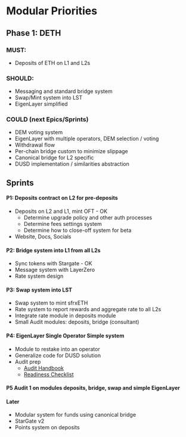 # Modular Priorities

## Phase 1: DETH

### MUST:
- Deposits of ETH on L1 and L2s

### SHOULD:
- Messaging and standard bridge system
- Swap/Mint system into LST
- EigenLayer simplified

### COULD (next Epics/Sprints)
- DEM voting system
- EigenLayer with multiple operators, DEM selection / voting
- Withdrawal flow
- Per-chain bridge custom to minimize slippage
- Canonical bridge for L2 specific
- DUSD implementation / similarities abstraction

## Sprints

#### P1: Deposits contract on L2 for pre-deposits
- Deposits on L2 and L1, mint OFT - OK
  - Determine upgrade policy and other auth processes
  - Determine fees settings system
  - Determine how to close-off system for beta
- Website, Docs, Socials

#### P2: Bridge system into L1 from all L2s
- Sync tokens with Stargate - OK
- Message system with LayerZero
- Rate system design

#### P3: Swap system into LST
- Swap system to mint sfrxETH
- Rate system to report rewards and aggregate rate to all L2s
- Integrate rate module in deposits module
- Small Audit modules: deposits, bridge (consultant)

#### P4: EigenLayer Single Operator Simple system
- Module to restake into an operator
- Generalize code for DUSD solution
- Audit prep
  - [Audit Handbook](https://hackmd.io/sfWNlhdnSHu54bDY7p_S5Q) 
  - [Readiness Checklist](https://github.com/nascentxyz/simple-security-toolkit/blob/main/audit-readiness-checklist.md)

#### P5 Audit 1 on modules deposits, bridge, swap and simple EigenLayer

#### Later
- Modular system for funds using canonical bridge
- StarGate v2
- Points system on deposits